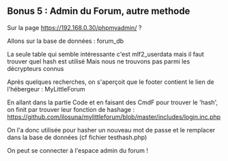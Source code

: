 ## Bonus 5 : Admin du Forum, autre methode

Sur la page https://192.168.0.30/phpmyadmin/ ?

Allons sur la  base de données : forum_db

La seule table qui semble intéressante c'est mlf2_userdata mais il faut trouver quel hash est utilisé
Mais nous ne trouvons pas parmi les décrypteurs connus

Après quelques recherches, on s'aperçoit que le footer contient le lien de l'hébergeur : MyLittleForum

En allant dans la partie Code et en faisant des CmdF pour trouver le 'hash', on finit par trouver leur fonction de hashage :
https://github.com/ilosuna/mylittleforum/blob/master/includes/login.inc.php

On l'a donc utilisée pour hasher un nouveau mot de passe et le remplacer dans la base de données (cf fichier testhash.php)

On peut se connecter à l'espace admin du forum !
